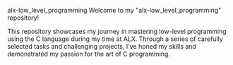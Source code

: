 alx-low_level_programming
Welcome to my "alx-low_level_programming" repository!

This repository showcases my journey in mastering low-level programming using the C language during my time at ALX. Through a series of carefully selected tasks and challenging projects, I've honed my skills and demonstrated my passion for the art of C programming.
